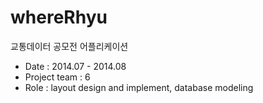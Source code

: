 # whereRhyu
교통데이터 공모전 어플리케이션
- Date : 2014.07 - 2014.08
- Project team : 6
- Role : layout design and implement, database modeling
